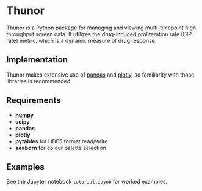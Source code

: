# Thunor

Thunor is a Python package for managing and viewing multi-timepoint high
throughput screen data. It utilizes the drug-induced proliferation rate (DIP
rate) metric, which is a dynamic measure of drug response.

## Implementation

Thunor makes extensive use of [pandas](http://pandas.pydata.org/) and 
[plotly](http://plot.ly/python/), so familiarity with those libraries is 
recommended.

## Requirements

 * **numpy**
 * **scipy**
 * **pandas**
 * **plotly**
 * **pytables** for HDF5 format read/write
 * **seaborn** for colour palette selection

## Examples

See the Jupyter notebook `tutorial.ipynb` for worked examples.
